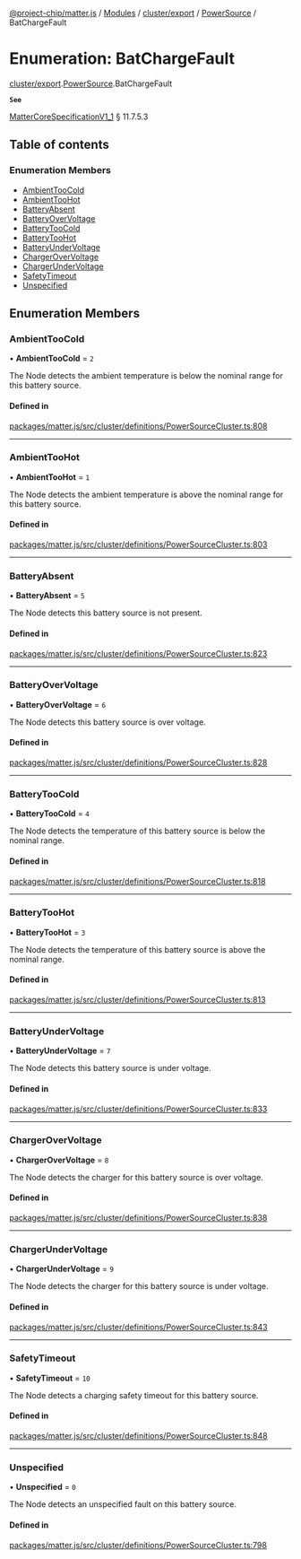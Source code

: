 [@project-chip/matter.js](../README.md) / [Modules](../modules.md) / [cluster/export](../modules/cluster_export.md) / [PowerSource](../modules/cluster_export.PowerSource.md) / BatChargeFault

# Enumeration: BatChargeFault

[cluster/export](../modules/cluster_export.md).[PowerSource](../modules/cluster_export.PowerSource.md).BatChargeFault

**`See`**

[MatterCoreSpecificationV1_1](../interfaces/spec_export.MatterCoreSpecificationV1_1.md) § 11.7.5.3

## Table of contents

### Enumeration Members

- [AmbientTooCold](cluster_export.PowerSource.BatChargeFault.md#ambienttoocold)
- [AmbientTooHot](cluster_export.PowerSource.BatChargeFault.md#ambienttoohot)
- [BatteryAbsent](cluster_export.PowerSource.BatChargeFault.md#batteryabsent)
- [BatteryOverVoltage](cluster_export.PowerSource.BatChargeFault.md#batteryovervoltage)
- [BatteryTooCold](cluster_export.PowerSource.BatChargeFault.md#batterytoocold)
- [BatteryTooHot](cluster_export.PowerSource.BatChargeFault.md#batterytoohot)
- [BatteryUnderVoltage](cluster_export.PowerSource.BatChargeFault.md#batteryundervoltage)
- [ChargerOverVoltage](cluster_export.PowerSource.BatChargeFault.md#chargerovervoltage)
- [ChargerUnderVoltage](cluster_export.PowerSource.BatChargeFault.md#chargerundervoltage)
- [SafetyTimeout](cluster_export.PowerSource.BatChargeFault.md#safetytimeout)
- [Unspecified](cluster_export.PowerSource.BatChargeFault.md#unspecified)

## Enumeration Members

### AmbientTooCold

• **AmbientTooCold** = ``2``

The Node detects the ambient temperature is below the nominal range for this battery source.

#### Defined in

[packages/matter.js/src/cluster/definitions/PowerSourceCluster.ts:808](https://github.com/project-chip/matter.js/blob/ac2c2688/packages/matter.js/src/cluster/definitions/PowerSourceCluster.ts#L808)

___

### AmbientTooHot

• **AmbientTooHot** = ``1``

The Node detects the ambient temperature is above the nominal range for this battery source.

#### Defined in

[packages/matter.js/src/cluster/definitions/PowerSourceCluster.ts:803](https://github.com/project-chip/matter.js/blob/ac2c2688/packages/matter.js/src/cluster/definitions/PowerSourceCluster.ts#L803)

___

### BatteryAbsent

• **BatteryAbsent** = ``5``

The Node detects this battery source is not present.

#### Defined in

[packages/matter.js/src/cluster/definitions/PowerSourceCluster.ts:823](https://github.com/project-chip/matter.js/blob/ac2c2688/packages/matter.js/src/cluster/definitions/PowerSourceCluster.ts#L823)

___

### BatteryOverVoltage

• **BatteryOverVoltage** = ``6``

The Node detects this battery source is over voltage.

#### Defined in

[packages/matter.js/src/cluster/definitions/PowerSourceCluster.ts:828](https://github.com/project-chip/matter.js/blob/ac2c2688/packages/matter.js/src/cluster/definitions/PowerSourceCluster.ts#L828)

___

### BatteryTooCold

• **BatteryTooCold** = ``4``

The Node detects the temperature of this battery source is below the nominal range.

#### Defined in

[packages/matter.js/src/cluster/definitions/PowerSourceCluster.ts:818](https://github.com/project-chip/matter.js/blob/ac2c2688/packages/matter.js/src/cluster/definitions/PowerSourceCluster.ts#L818)

___

### BatteryTooHot

• **BatteryTooHot** = ``3``

The Node detects the temperature of this battery source is above the nominal range.

#### Defined in

[packages/matter.js/src/cluster/definitions/PowerSourceCluster.ts:813](https://github.com/project-chip/matter.js/blob/ac2c2688/packages/matter.js/src/cluster/definitions/PowerSourceCluster.ts#L813)

___

### BatteryUnderVoltage

• **BatteryUnderVoltage** = ``7``

The Node detects this battery source is under voltage.

#### Defined in

[packages/matter.js/src/cluster/definitions/PowerSourceCluster.ts:833](https://github.com/project-chip/matter.js/blob/ac2c2688/packages/matter.js/src/cluster/definitions/PowerSourceCluster.ts#L833)

___

### ChargerOverVoltage

• **ChargerOverVoltage** = ``8``

The Node detects the charger for this battery source is over voltage.

#### Defined in

[packages/matter.js/src/cluster/definitions/PowerSourceCluster.ts:838](https://github.com/project-chip/matter.js/blob/ac2c2688/packages/matter.js/src/cluster/definitions/PowerSourceCluster.ts#L838)

___

### ChargerUnderVoltage

• **ChargerUnderVoltage** = ``9``

The Node detects the charger for this battery source is under voltage.

#### Defined in

[packages/matter.js/src/cluster/definitions/PowerSourceCluster.ts:843](https://github.com/project-chip/matter.js/blob/ac2c2688/packages/matter.js/src/cluster/definitions/PowerSourceCluster.ts#L843)

___

### SafetyTimeout

• **SafetyTimeout** = ``10``

The Node detects a charging safety timeout for this battery source.

#### Defined in

[packages/matter.js/src/cluster/definitions/PowerSourceCluster.ts:848](https://github.com/project-chip/matter.js/blob/ac2c2688/packages/matter.js/src/cluster/definitions/PowerSourceCluster.ts#L848)

___

### Unspecified

• **Unspecified** = ``0``

The Node detects an unspecified fault on this battery source.

#### Defined in

[packages/matter.js/src/cluster/definitions/PowerSourceCluster.ts:798](https://github.com/project-chip/matter.js/blob/ac2c2688/packages/matter.js/src/cluster/definitions/PowerSourceCluster.ts#L798)
